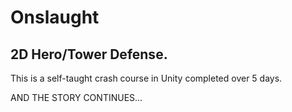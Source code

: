 # Onslaught

## 2D Hero/Tower Defense.
This is a self-taught crash course in Unity completed over 5 days.

AND THE STORY CONTINUES...
